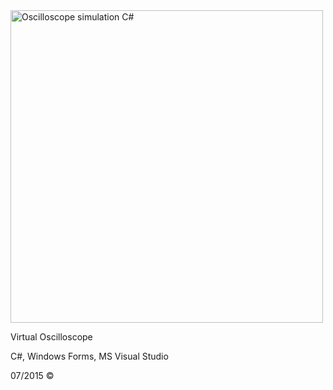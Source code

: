 <img width="500" alt="Oscilloscope simulation C#" src="https://github.com/technogelis/Oscilloscope-simulation/blob/master/ScreenShots/ver.2/1.png">

Virtual Oscilloscope

C#, Windows Forms, MS Visual Studio

07/2015 ©
